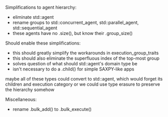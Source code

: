 Simplifications to agent hierarchy:
  * eliminate std::agent
  * rename groups to std::concurrent_agent, std::parallel_agent, std::sequential_agent
  * these agents have no .size(), but know their .group_size()

Should enable these simplifications:
  * this should greatly simplify the workarounds in execution_group_traits
  * this should also eliminate the superfluous index of the top-most group
  * solves question of what should std::agent's domain type be
  * isn't necessary to do a .child() for simple SAXPY-like apps

maybe all of these types could convert to std::agent, which would forget its children and execution category
or we could use type erasure to preserve the hierarchy somehow

Miscellaneous:
  * rename .bulk_add() to .bulk_execute()

